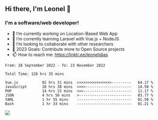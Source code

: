 ## Hi there, I'm Leonel 👋

### I'm a software/web developer!
- 🔭 I’m currently working on Location-Based Web App
- 🌱 I’m currently learning Laravel with Vue.js + NodeJS
- 👯 I’m looking to collaborate with other researchers
- 🥅 2023 Goals: Contribute more to Open Source projects
- 📫 How to reach me: https://linktr.ee/leoneljdias

<!--START_SECTION:waka-->

```text
From: 28 September 2022 - To: 23 November 2022

Total Time: 128 hrs 35 mins

Vue.js           82 hrs 31 mins  >>>>>>>>>>>>>>>>---------   64.17 %
JavaScript       18 hrs 38 mins  >>>>---------------------   14.50 %
PHP              14 hrs 22 mins  >>>----------------------   11.17 %
JSON             4 hrs 50 mins   >------------------------   03.77 %
YAML             1 hr 55 mins    -------------------------   01.50 %
Bash             1 hr 33 mins    -------------------------   01.21 %
```

<!--END_SECTION:waka-->

![](https://komarev.com/ghpvc/?username=leoneljdias&color=blue&style=flat-square)
